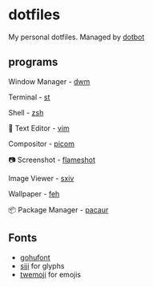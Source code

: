 # dotfiles
My personal dotfiles. Managed by [dotbot](https://git.io/dotbot)
## programs
Window Manager - [dwm](https://github.com/jstnas/dwm)

Terminal - [st](https://github.com/jstnas/st)

Shell - [zsh](http://www.zsh.org/)

:pencil: Text Editor - [vim](https://www.vim.org/)

Compositor - [picom](https://github.com/yshui/picom)

:camera: Screenshot - [flameshot](https://flameshot.js.org/)

Image Viewer - [sxiv](https://github.com/muennich/sxiv)

Wallpaper - [feh](https://feh.finalrewind.org/)

:package: Package Manager - [pacaur](https://github.com/E5ten/pacaur)

## Fonts
* [gohufont](https://font.gohu.org/)
* [siji](https://github.com/stark/siji) for glyphs
* [twemoji](https://twemoji.twitter.com/) for emojis
